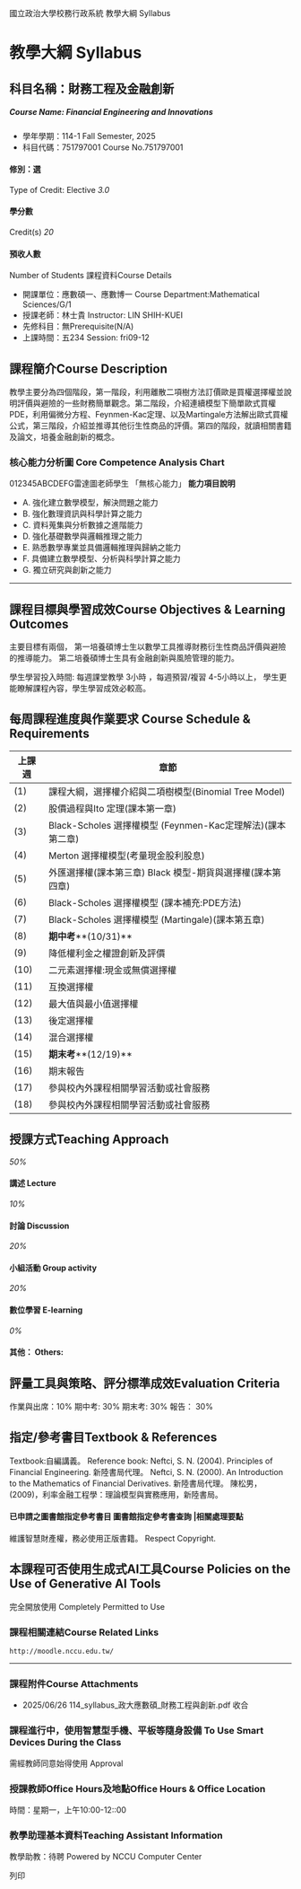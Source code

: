 國立政治大學校務行政系統 教學大綱 Syllabus
# 教學大綱 Syllabus
##  科目名稱：財務工程及金融創新
#####  Course Name: Financial Engineering and Innovations
  * 學年學期：114-1 Fall Semester, 2025 
  * 科目代碼：751797001 Course No.751797001


#### 修別：選
Type of Credit: Elective 
_3.0_
#### 學分數
Credit(s)
_20_
#### 預收人數
Number of Students
課程資料Course Details
  * 開課單位：應數碩一、應數博一 Course Department:Mathematical Sciences/G/1 
  * 授課老師：林士貴 Instructor: LIN SHIH-KUEI 
  * 先修科目：無Prerequisite(N/A)
  * 上課時間：五234 Session: fri09-12 


##  課程簡介Course Description
教學主要分為四個階段，第一階段，利用離散二項樹方法訂價歐是買權選擇權並說明評價與避險的一些財務簡單觀念。第二階段，介紹連續模型下簡單歐式買權PDE，利用偏微分方程、Feynmen-Kac定理、以及Martingale方法解出歐式買權公式，第三階段，介紹並推導其他衍生性商品的評價。第四的階段，就讀相關書籍及論文，培養金融創新的概念。
###  核心能力分析圖 Core Competence Analysis Chart
012345ABCDEFG雷達圖老師學生
「無核心能力」 
**能力項目說明**
  * A. 強化建立數學模型，解決問題之能力
  * B. 強化數理資訊與科學計算之能力
  * C. 資料蒐集與分析數據之進階能力
  * D. 強化基礎數學與邏輯推理之能力
  * E. 熟悉數學專業並具備邏輯推理與歸納之能力
  * F. 具備建立數學模型、分析與科學計算之能力
  * G. 獨立研究與創新之能力


* * *
##  課程目標與學習成效Course Objectives & Learning Outcomes 
主要目標有兩個，
第一培養碩博士生以數學工具推導財務衍生性商品評價與避險的推導能力。
第二培養碩博士生具有金融創新與風險管理的能力。  

學生學習投入時間: 每週課堂教學 3小時 ，每週預習/複習 4-5小時以上，
學生更能瞭解課程內容，學生學習成效必較高。
##  每周課程進度與作業要求 Course Schedule & Requirements
**上課週** |  **章節**  
---|---  
(1) |  課程大綱，選擇權介紹與二項樹模型(Binomial Tree Model)  
(2) |  股價過程與Ito 定理(課本第一章)  
(3) |  Black-Scholes 選擇權模型 (Feynmen-Kac定理解法)(課本第二章)  
(4) |  Merton 選擇權模型(考量現金股利股息)  
(5) |  外匯選擇權(課本第三章) Black 模型-期貨與選擇權(課本第四章)  
(6) |  Black-Scholes 選擇權模型 (課本補充:PDE方法)  
(7) |  Black-Scholes 選擇權模型 (Martingale)(課本第五章)  
(8) |  **期中考****(10/31)**  
(9) |  降低權利金之權證創新及評價  
(10) |  二元素選擇權:現金或無償選擇權  
(11) |  互換選擇權  
(12) |  最大值與最小值選擇權  
(13) |  後定選擇權  
(14) |  混合選擇權  
(15) |  **期末考****(12/19)**  
(16) | 期末報告  
(17) | 參與校內外課程相關學習活動或社會服務  
(18) | 參與校內外課程相關學習活動或社會服務  
##  授課方式Teaching Approach
_50%_
####  講述 Lecture
_10%_
####  討論 Discussion
_20%_
####  小組活動 Group activity
_20%_
####  數位學習 E-learning
_0%_
####  其他： Others:
##  評量工具與策略、評分標準成效Evaluation Criteria
作業與出席：10%
期中考: 30%
期末考: 30%
報告： 30% 
##  指定/參考書目Textbook & References
Textbook:自編講義。
Reference book:
Neftci, S. N. (2004). Principles of Financial Engineering. 新陸書局代理。
Neftci, S. N. (2000). An Introduction to the Mathematics of Financial Derivatives. 新陸書局代理。
陳松男，(2009)，利率金融工程學：理論模型與實務應用，新陸書局。
####  已申請之圖書館指定參考書目  圖書館指定參考書查詢 |相關處理要點
維護智慧財產權，務必使用正版書籍。 Respect Copyright.
##  本課程可否使用生成式AI工具Course Policies on the Use of Generative AI Tools
完全開放使用 Completely Permitted to Use
###  課程相關連結Course Related Links
```
http://moodle.nccu.edu.tw/
```

* * *
###  課程附件Course Attachments
  * 2025/06/26 114_syllabus_政大應數碩_財務工程與創新.pdf  收合 


###  課程進行中，使用智慧型手機、平板等隨身設備 To Use Smart Devices During the Class
需經教師同意始得使用  Approval
###  授課教師Office Hours及地點Office Hours & Office Location
時間：星期一，上午10:00-12::00
###  教學助理基本資料Teaching Assistant Information
教學助教：待聘
Powered by NCCU Computer Center
  
列印
